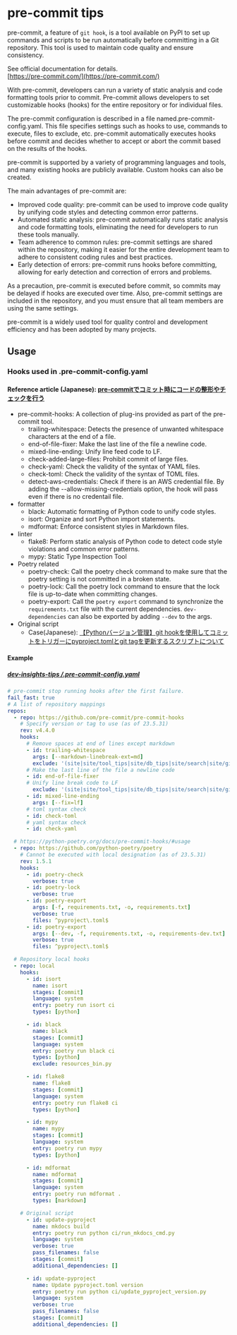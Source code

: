 # pre-commit tips

pre-commit, a feature of `git hook`, is a tool available on PyPl to set up commands and scripts to be run automatically before committing in a Git repository. This tool is used to maintain code quality and ensure consistency.

See official documentation for details.<br />
[https://pre-commit.com/](https://pre-commit.com/)

With pre-commit, developers can run a variety of static analysis and code formatting tools prior to commit. Pre-commit allows developers to set customizable hooks (hooks) for the entire repository or for individual files.

The pre-commit configuration is described in a file named.pre-commit-config.yaml. This file specifies settings such as hooks to use, commands to execute, files to exclude, etc. pre-commit automatically executes hooks before commit and decides whether to accept or abort the commit based on the results of the hooks.

pre-commit is supported by a variety of programming languages and tools, and many existing hooks are publicly available. Custom hooks can also be created.

The main advantages of pre-commit are:

- Improved code quality: pre-commit can be used to improve code quality by unifying code styles and detecting common error patterns.
- Automated static analysis: pre-commit automatically runs static analysis and code formatting tools, eliminating the need for developers to run these tools manually.
- Team adherence to common rules: pre-commit settings are shared within the repository, making it easier for the entire development team to adhere to consistent coding rules and best practices.
- Early detection of errors: pre-commit runs hooks before committing, allowing for early detection and correction of errors and problems.

As a precaution, pre-commit is executed before commit, so commits may be delayed if hooks are executed over time. Also, pre-commit settings are included in the repository, and you must ensure that all team members are using the same settings.

pre-commit is a widely used tool for quality control and development efficiency and has been adopted by many projects.

## Usage

### Hooks used in .pre-commit-config.yaml

#### Reference article (Japanese): [pre-commitでコミット時にコードの整形やチェックを行う](https://zenn.dev/yiskw713/articles/3c3b4022f3e3f22d276d)

- pre-commit-hooks: A collection of plug-ins provided as part of the pre-commit tool.
  - trailing-whitespace: Detects the presence of unwanted whitespace characters at the end of a file.
  - end-of-file-fixer: Make the last line of the file a newline code.
  - mixed-line-ending: Unify line feed code to LF.
  - check-added-large-files: Prohibit commit of large files.
  - check-yaml: Check the validity of the syntax of YAML files.
  - check-toml: Check the validity of the syntax of TOML files.
  - detect-aws-credentials: Check if there is an AWS credential file. By adding the --allow-missing-credentials option, the hook will pass even if there is no credentail file.
- formatter
  - black: Automatic formatting of Python code to unify code styles.
  - isort: Organize and sort Python import statements.
  - mdformat: Enforce consistent styles in Markdown files.
- linter
  - flake8: Perform static analysis of Python code to detect code style violations and common error patterns.
  - mypy: Static Type Inspection Tool
- Poetry related
  - poetry-check: Call the poetry check command to make sure that the poetry setting is not committed in a broken state.
  - poetry-lock: Call the poetry lock command to ensure that the lock file is up-to-date when committing changes.
  - poetry-export: Call the `poetry export` command to synchronize the `requirements.txt` file with the current dependencies. `dev-dependencies` can also be exported by adding `--dev` to the args.
- Original script
  - Case(Japanese): [【Pythonバージョン管理】git hookを使用してコミットをトリガーにpyproject.tomlとgit tagを更新するスクリプトについて](https://7rikazhexde-techlog.hatenablog.com/entry/2023/06/10/005231)

#### Example

##### [dev-insights-tips /.pre-commit-config.yaml](https://github.com/7rikazhexde/dev-insights-tips/blob/main/.pre-commit-config.yaml)

```yaml
# pre-commit stop running hooks after the first failure.
fail_fast: true
# A list of repository mappings
repos:
  - repo: https://github.com/pre-commit/pre-commit-hooks
    # Specify version or tag to use (as of 23.5.31)
    rev: v4.4.0
    hooks:
      # Remove spaces at end of lines except markdown
      - id: trailing-whitespace
        args: [--markdown-linebreak-ext=md]
        exclude: '(site|site/tool_tips|site/db_tips|site/search|site/git_tips|site/python_tips|site/vscode_tips|site/assets|site/tool_tips/tool\-tips|site/db_tips/mariadb|site/db_tips/mariadb/mariadb\-tips|site/git_tips/git\-tips|site/python_tips/pymysql|site/python_tips/dash_plotly|site/python_tips/pymysql/pymysql\-tips|site/python_tips/dash_plotly/dash\-plotly\-tips|site/vscode_tips/vscode\-tips|site/assets/images|site/assets/javascripts|site/assets/stylesheets|site/assets/javascripts/lunr|site/assets/javascripts/workers|site/assets/javascripts/lunr/min)/.*'
      # Make the last line of the file a newline code
      - id: end-of-file-fixer
      # Unify line break code to LF
        exclude: '(site|site/tool_tips|site/db_tips|site/search|site/git_tips|site/python_tips|site/vscode_tips|site/assets|site/tool_tips/tool\-tips|site/db_tips/mariadb|site/db_tips/mariadb/mariadb\-tips|site/git_tips/git\-tips|site/python_tips/pymysql|site/python_tips/dash_plotly|site/python_tips/pymysql/pymysql\-tips|site/python_tips/dash_plotly/dash\-plotly\-tips|site/vscode_tips/vscode\-tips|site/assets/images|site/assets/javascripts|site/assets/stylesheets|site/assets/javascripts/lunr|site/assets/javascripts/workers|site/assets/javascripts/lunr/min)/.*'
      - id: mixed-line-ending
        args: [--fix=lf]
      # toml syntax check
      - id: check-toml
      # yaml syntax check
      - id: check-yaml

  # https://python-poetry.org/docs/pre-commit-hooks/#usage
  - repo: https://github.com/python-poetry/poetry
    # Cannot be executed with local designation (as of 23.5.31)
    rev: 1.5.1
    hooks:
      - id: poetry-check
        verbose: true
      - id: poetry-lock
        verbose: true
      - id: poetry-export
        args: [-f, requirements.txt, -o, requirements.txt]
        verbose: true
        files: ^pyproject\.toml$
      - id: poetry-export
        args: [--dev, -f, requirements.txt, -o, requirements-dev.txt]
        verbose: true
        files: ^pyproject\.toml$

  # Repository local hooks
  - repo: local
    hooks:
      - id: isort
        name: isort
        stages: [commit]
        language: system
        entry: poetry run isort ci
        types: [python]

      - id: black
        name: black
        stages: [commit]
        language: system
        entry: poetry run black ci
        types: [python]
        exclude: resources_bin.py

      - id: flake8
        name: flake8
        stages: [commit]
        language: system
        entry: poetry run flake8 ci
        types: [python]

      - id: mypy
        name: mypy
        stages: [commit]
        language: system
        entry: poetry run mypy
        types: [python]

      - id: mdformat
        name: mdformat
        stages: [commit]
        language: system
        entry: poetry run mdformat .
        types: [markdown]

    # Original script
      - id: update-pyproject
        name: mkdocs build
        entry: poetry run python ci/run_mkdocs_cmd.py
        language: system
        verbose: true
        pass_filenames: false
        stages: [commit]
        additional_dependencies: []

      - id: update-pyproject
        name: Update pyproject.toml version
        entry: poetry run python ci/update_pyproject_version.py
        language: system
        verbose: true
        pass_filenames: false
        stages: [commit]
        additional_dependencies: []
```

